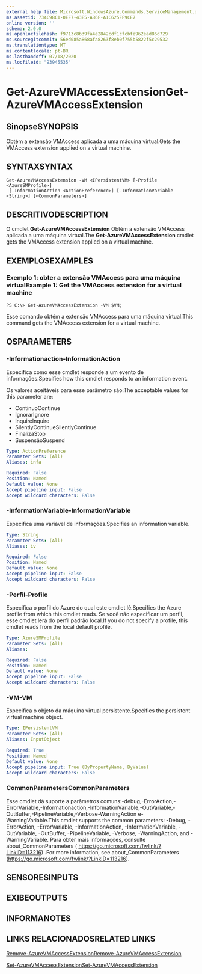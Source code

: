 ```yaml
---
external help file: Microsoft.WindowsAzure.Commands.ServiceManagement.dll-Help.xml
ms.assetid: 734C98C1-0EF7-43E5-AB6F-A1C625FF9CE7
online version: ''
schema: 2.0.0
ms.openlocfilehash: f9713c8b39fa4e2842cdf1cfcbfe962ead86d729
ms.sourcegitcommit: 56ed085a868afa8263f8eb0f755b5822f5c29532
ms.translationtype: MT
ms.contentlocale: pt-BR
ms.lasthandoff: 07/18/2020
ms.locfileid: "93945535"
---
```

# <span data-ttu-id="d3a2b-101">Get-AzureVMAccessExtension</span><span class="sxs-lookup"><span data-stu-id="d3a2b-101">Get-AzureVMAccessExtension</span></span>

## <span data-ttu-id="d3a2b-102">Sinopse</span><span class="sxs-lookup"><span data-stu-id="d3a2b-102">SYNOPSIS</span></span>
<span data-ttu-id="d3a2b-103">Obtém a extensão VMAccess aplicada a uma máquina virtual.</span><span class="sxs-lookup"><span data-stu-id="d3a2b-103">Gets the VMAccess extension applied on a virtual machine.</span></span>

## <span data-ttu-id="d3a2b-104">SYNTAX</span><span class="sxs-lookup"><span data-stu-id="d3a2b-104">SYNTAX</span></span>

```
Get-AzureVMAccessExtension -VM <IPersistentVM> [-Profile <AzureSMProfile>]
 [-InformationAction <ActionPreference>] [-InformationVariable <String>] [<CommonParameters>]
```

## <span data-ttu-id="d3a2b-105">DESCRITIVO</span><span class="sxs-lookup"><span data-stu-id="d3a2b-105">DESCRIPTION</span></span>
<span data-ttu-id="d3a2b-106">O cmdlet **Get-AzureVMAccessExtension** Obtém a extensão VMAccess aplicada a uma máquina virtual.</span><span class="sxs-lookup"><span data-stu-id="d3a2b-106">The **Get-AzureVMAccessExtension** cmdlet gets the VMAccess extension applied on a virtual machine.</span></span>

## <span data-ttu-id="d3a2b-107">EXEMPLOS</span><span class="sxs-lookup"><span data-stu-id="d3a2b-107">EXAMPLES</span></span>

### <span data-ttu-id="d3a2b-108">Exemplo 1: obter a extensão VMAccess para uma máquina virtual</span><span class="sxs-lookup"><span data-stu-id="d3a2b-108">Example 1: Get the VMAccess extension for a virtual machine</span></span>
```
PS C:\> Get-AzureVMAccessExtension -VM $VM;
```

<span data-ttu-id="d3a2b-109">Esse comando obtém a extensão VMAccess para uma máquina virtual.</span><span class="sxs-lookup"><span data-stu-id="d3a2b-109">This command gets the VMAccess extension for a virtual machine.</span></span>

## <span data-ttu-id="d3a2b-110">OS</span><span class="sxs-lookup"><span data-stu-id="d3a2b-110">PARAMETERS</span></span>

### <span data-ttu-id="d3a2b-111">-Informationaction</span><span class="sxs-lookup"><span data-stu-id="d3a2b-111">-InformationAction</span></span>
<span data-ttu-id="d3a2b-112">Especifica como esse cmdlet responde a um evento de informações.</span><span class="sxs-lookup"><span data-stu-id="d3a2b-112">Specifies how this cmdlet responds to an information event.</span></span>

<span data-ttu-id="d3a2b-113">Os valores aceitáveis para esse parâmetro são:</span><span class="sxs-lookup"><span data-stu-id="d3a2b-113">The acceptable values for this parameter are:</span></span>

- <span data-ttu-id="d3a2b-114">Contínuo</span><span class="sxs-lookup"><span data-stu-id="d3a2b-114">Continue</span></span>
- <span data-ttu-id="d3a2b-115">Ignorar</span><span class="sxs-lookup"><span data-stu-id="d3a2b-115">Ignore</span></span>
- <span data-ttu-id="d3a2b-116">Inquire</span><span class="sxs-lookup"><span data-stu-id="d3a2b-116">Inquire</span></span>
- <span data-ttu-id="d3a2b-117">SilentlyContinue</span><span class="sxs-lookup"><span data-stu-id="d3a2b-117">SilentlyContinue</span></span>
- <span data-ttu-id="d3a2b-118">Finaliza</span><span class="sxs-lookup"><span data-stu-id="d3a2b-118">Stop</span></span>
- <span data-ttu-id="d3a2b-119">Suspensão</span><span class="sxs-lookup"><span data-stu-id="d3a2b-119">Suspend</span></span>

```yaml
Type: ActionPreference
Parameter Sets: (All)
Aliases: infa

Required: False
Position: Named
Default value: None
Accept pipeline input: False
Accept wildcard characters: False
```

### <span data-ttu-id="d3a2b-120">-InformationVariable</span><span class="sxs-lookup"><span data-stu-id="d3a2b-120">-InformationVariable</span></span>
<span data-ttu-id="d3a2b-121">Especifica uma variável de informações.</span><span class="sxs-lookup"><span data-stu-id="d3a2b-121">Specifies an information variable.</span></span>

```yaml
Type: String
Parameter Sets: (All)
Aliases: iv

Required: False
Position: Named
Default value: None
Accept pipeline input: False
Accept wildcard characters: False
```

### <span data-ttu-id="d3a2b-122">-Perfil</span><span class="sxs-lookup"><span data-stu-id="d3a2b-122">-Profile</span></span>
<span data-ttu-id="d3a2b-123">Especifica o perfil do Azure do qual este cmdlet lê.</span><span class="sxs-lookup"><span data-stu-id="d3a2b-123">Specifies the Azure profile from which this cmdlet reads.</span></span>
<span data-ttu-id="d3a2b-124">Se você não especificar um perfil, esse cmdlet lerá do perfil padrão local.</span><span class="sxs-lookup"><span data-stu-id="d3a2b-124">If you do not specify a profile, this cmdlet reads from the local default profile.</span></span>

```yaml
Type: AzureSMProfile
Parameter Sets: (All)
Aliases: 

Required: False
Position: Named
Default value: None
Accept pipeline input: False
Accept wildcard characters: False
```

### <span data-ttu-id="d3a2b-125">-VM</span><span class="sxs-lookup"><span data-stu-id="d3a2b-125">-VM</span></span>
<span data-ttu-id="d3a2b-126">Especifica o objeto da máquina virtual persistente.</span><span class="sxs-lookup"><span data-stu-id="d3a2b-126">Specifies the persistent virtual machine object.</span></span>

```yaml
Type: IPersistentVM
Parameter Sets: (All)
Aliases: InputObject

Required: True
Position: Named
Default value: None
Accept pipeline input: True (ByPropertyName, ByValue)
Accept wildcard characters: False
```

### <span data-ttu-id="d3a2b-127">CommonParameters</span><span class="sxs-lookup"><span data-stu-id="d3a2b-127">CommonParameters</span></span>
<span data-ttu-id="d3a2b-128">Esse cmdlet dá suporte a parâmetros comuns:-debug,-ErrorAction,-ErrorVariable,-Informationaction,-InformationVariable,-OutVariable,-OutBuffer,-PipelineVariable,-Verbose-WarningAction e-WarningVariable.</span><span class="sxs-lookup"><span data-stu-id="d3a2b-128">This cmdlet supports the common parameters: -Debug, -ErrorAction, -ErrorVariable, -InformationAction, -InformationVariable, -OutVariable, -OutBuffer, -PipelineVariable, -Verbose, -WarningAction, and -WarningVariable.</span></span> <span data-ttu-id="d3a2b-129">Para obter mais informações, consulte about_CommonParameters ( https://go.microsoft.com/fwlink/?LinkID=113216) .</span><span class="sxs-lookup"><span data-stu-id="d3a2b-129">For more information, see about_CommonParameters (https://go.microsoft.com/fwlink/?LinkID=113216).</span></span>

## <span data-ttu-id="d3a2b-130">SENSORES</span><span class="sxs-lookup"><span data-stu-id="d3a2b-130">INPUTS</span></span>

## <span data-ttu-id="d3a2b-131">EXIBE</span><span class="sxs-lookup"><span data-stu-id="d3a2b-131">OUTPUTS</span></span>

## <span data-ttu-id="d3a2b-132">INFORMA</span><span class="sxs-lookup"><span data-stu-id="d3a2b-132">NOTES</span></span>

## <span data-ttu-id="d3a2b-133">LINKS RELACIONADOS</span><span class="sxs-lookup"><span data-stu-id="d3a2b-133">RELATED LINKS</span></span>

[<span data-ttu-id="d3a2b-134">Remove-AzureVMAccessExtension</span><span class="sxs-lookup"><span data-stu-id="d3a2b-134">Remove-AzureVMAccessExtension</span></span>](./Remove-AzureVMAccessExtension.md)

[<span data-ttu-id="d3a2b-135">Set-AzureVMAccessExtension</span><span class="sxs-lookup"><span data-stu-id="d3a2b-135">Set-AzureVMAccessExtension</span></span>](./Set-AzureVMAccessExtension.md)



